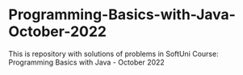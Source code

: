 # Programming-Basics-with-Java-October-2022
This is repository with solutions of problems in SoftUni Course: Programming Basics with Java - October 2022
